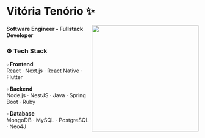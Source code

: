 # Vitória Tenório ✨ 

<img align="right" alt="" src="https://github.com/user-attachments/assets/25c442de-1e4d-41c2-9c3a-7cea56487e37" height="280" width="280">

#### Software Engineer • Fullstack Developer  

### ⚙️ Tech Stack

▫️ **Frontend**  
React · Next.js · React Native · Flutter  

▫️ **Backend**  
Node.js · NestJS · Java · Spring Boot · Ruby  

▫️ **Database**  
MongoDB · MySQL · PostgreSQL · Neo4J
